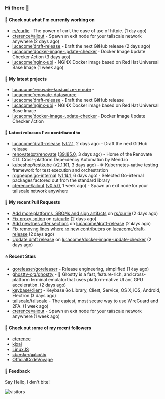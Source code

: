 ### Hi there 👋

#### 👷 Check out what I'm currently working on

- [rs/curlie](https://github.com/rs/curlie) - The power of curl, the ease of use of httpie. (1 day ago)
- [cterence/tailout](https://github.com/cterence/tailout) - Spawn an exit node for your tailscale network anywhere (2 days ago)
- [lucacome/draft-release](https://github.com/lucacome/draft-release) - Draft the next GitHub release (2 days ago)
- [lucacome/docker-image-update-checker](https://github.com/lucacome/docker-image-update-checker) - Docker Image Update Checker Action (3 days ago)
- [lucacome/nginx-ubi](https://github.com/lucacome/nginx-ubi) - NGINX Docker image based on Red Hat Universal Base Image (1 week ago)

#### 🌱 My latest projects

- [lucacome/renovate-kustomize-remote](https://github.com/lucacome/renovate-kustomize-remote) - 
- [lucacome/renovate-datasource](https://github.com/lucacome/renovate-datasource) - 
- [lucacome/draft-release](https://github.com/lucacome/draft-release) - Draft the next GitHub release
- [lucacome/nginx-ubi](https://github.com/lucacome/nginx-ubi) - NGINX Docker image based on Red Hat Universal Base Image
- [lucacome/docker-image-update-checker](https://github.com/lucacome/docker-image-update-checker) - Docker Image Update Checker Action

#### 🔭 Latest releases I've contributed to

- [lucacome/draft-release](https://github.com/lucacome/draft-release) ([v1.2.1](https://github.com/lucacome/draft-release/releases/tag/v1.2.1), 2 days ago) - Draft the next GitHub release
- [renovatebot/renovate](https://github.com/renovatebot/renovate) ([39.185.0](https://github.com/renovatebot/renovate/releases/tag/39.185.0), 3 days ago) - Home of the Renovate CLI: Cross-platform Dependency Automation by Mend.io
- [kubeshop/testkube](https://github.com/kubeshop/testkube) ([v2.1.101](https://github.com/kubeshop/testkube/releases/tag/v2.1.101), 3 days ago) - ☸️ Kubernetes-native testing framework for test execution and orchestration
- [rogpeppe/go-internal](https://github.com/rogpeppe/go-internal) ([v1.14.1](https://github.com/rogpeppe/go-internal/releases/tag/v1.14.1), 6 days ago) - Selected Go-internal packages factored out from the standard library
- [cterence/tailout](https://github.com/cterence/tailout) ([v0.5.0](https://github.com/cterence/tailout/releases/tag/v0.5.0), 1 week ago) - Spawn an exit node for your tailscale network anywhere

#### 🔨 My recent Pull Requests

- [Add more platforms, SBOMs and sign artifacts](https://github.com/rs/curlie/pull/88) on [rs/curlie](https://github.com/rs/curlie) (2 days ago)
- [Fix proxy option](https://github.com/rs/curlie/pull/87) on [rs/curlie](https://github.com/rs/curlie) (2 days ago)
- [Add newlines after sections](https://github.com/lucacome/draft-release/pull/498) on [lucacome/draft-release](https://github.com/lucacome/draft-release) (2 days ago)
- [Fix removing lines where no new contributors](https://github.com/lucacome/draft-release/pull/496) on [lucacome/draft-release](https://github.com/lucacome/draft-release) (2 days ago)
- [Update draft release](https://github.com/lucacome/docker-image-update-checker/pull/180) on [lucacome/docker-image-update-checker](https://github.com/lucacome/docker-image-update-checker) (2 days ago)

#### ⭐ Recent Stars

- [goreleaser/goreleaser](https://github.com/goreleaser/goreleaser) - Release engineering, simplified (1 day ago)
- [ghostty-org/ghostty](https://github.com/ghostty-org/ghostty) - 👻 Ghostty is a fast, feature-rich, and cross-platform terminal emulator that uses platform-native UI and GPU acceleration. (2 days ago)
- [keybase/client](https://github.com/keybase/client) - Keybase Go Library, Client, Service, OS X, iOS, Android, Electron (3 days ago)
- [tailscale/tailscale](https://github.com/tailscale/tailscale) - The easiest, most secure way to use WireGuard and 2FA. (1 week ago)
- [cterence/tailout](https://github.com/cterence/tailout) - Spawn an exit node for your tailscale network anywhere (1 week ago)

#### 👯 Check out some of my recent followers

- [cterence](https://github.com/cterence)
- [kjxai](https://github.com/kjxai)
- [LinuxJS](https://github.com/LinuxJS)
- [standardgalactic](https://github.com/standardgalactic)
- [OfficialCodeVoyage](https://github.com/OfficialCodeVoyage)

#### 💬 Feedback

Say Hello, I don't bite!

![visitors](https://visitor-badge.laobi.icu/badge?page_id=lucacome.visitor-badge)
#
